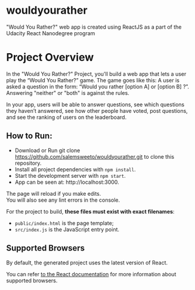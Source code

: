 # wouldyourather
"Would You Rather?" web app is created using ReactJS as a part of the Udacity React Nanodegree program

# Project Overview
In the "Would You Rather?" Project, you'll build a web app that lets a user play the “Would You Rather?” game. The game goes like this: A user is asked a question in the form: “Would you rather [option A] or [option B] ?”. Answering "neither" or "both" is against the rules.

In your app, users will be able to answer questions, see which questions they haven’t answered, see how other people have voted, post questions, and see the ranking of users on the leaderboard.

## How to Run:

* Download or Run git clone https://github.com/salemsweeto/wouldyourather.git to clone this repository.
* Install all project dependencies with `npm install`.
* Start the development server with `npm start`.
* App can be seen at: http://localhost:3000.

The page will reload if you make edits.<br>
You will also see any lint errors in the console.


For the project to build, **these files must exist with exact filenames**:

* `public/index.html` is the page template;
* `src/index.js` is the JavaScript entry point.

## Supported Browsers

By default, the generated project uses the latest version of React.

You can refer [to the React documentation](https://reactjs.org/docs/react-dom.html#browser-support) for more information about supported browsers.
